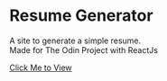 # Resume Generator

A site to generate a simple resume. \
Made for The Odin Project with ReactJs

[Click Me to View](https://rileyloudon.github.io/resume-project/)
